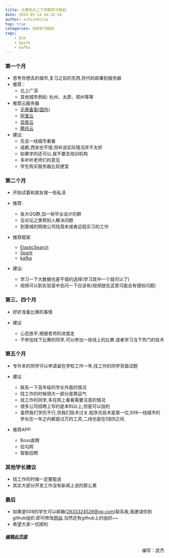 ```yaml
---
title: 计算机大二下学期学习规划
date: 2019-05-14 16:32:16
author: schizobulia
top: true
categories: 508学习规划
tags: 
    - ELK
    - Spark
    - kafka
---
```


### 第一个月
- 思考你想去的城市,复习之前的东西,将代码部署到服务器
- 推荐：
    - 北上广深
    - 其他城市例如: 杭州、太原、郑州等等
- 推荐云服务器
    - [无需备案(国外)](https://www.digitalocean.com/)
    - [阿里云](https://cn.aliyun.com/)
    - [百度云](https://cloud.baidu.com/)
    - [腾讯云](https://cloud.tencent.com/)
- 建议: 
    - 先去一线城市看看
    - 成都,西安也不错,但听说实际情况并不太好
    - 如果学的还可以,就不要去培训机构
    - 多听听老师们的意见
    - 学生购买服务器比较便宜

### 第二个月
- 开始试着和朋友接一些私活

- 推荐:
    - 各大QQ群,加一些毕业设计的群
    - 去论坛之类帮别人解决问题
    - 到晋城的网络公司找周末或者远程实习的工作

- 推荐框架
    - [ElasticSearch](https://elasticsearch.cn/book/elasticsearch_definitive_guide_2.x/)
    - [Spark](http://spark.apache.org/)
    - [kafka](http://kafka.apache.org/)
- 建议: 
    - 学习一下大数据也是不错的选择(学习其中一个就可以了)
    - 视频可以到实验室中去问一下应该有(视频放在这里可能会有侵权问题)

### 第三、四个月
- 好好准备比赛的事情

- 建议
    - 心态放平,根据老师的进度走
    - 不参加线下比赛的同学,可以参加一些线上的比赛.或者学习当下热门的技术

### 第五个月
- 专升本的同学可以申请留在学校工作一年,找工作的同学背面试题

- 建议
    - 联系一下高年级的学长外面的情况
    - 找工作的时候很大一部分是靠运气
    - 找工作的同学,多在网上看看需要注意的情况
    - 很多公司招聘上写的是本科以上,但是可以投的
    - 虽然我们学历不行,但我们技术过关.程序员技术是第一位,508一线城市的学长在一年之内都是过万的工资,二线也是在5到9之间.

- 推荐APP:
    - Boss直聘
    - 拉勾网
    - 智联招聘

### 其他学长建议
- 找工作的时候一定要能说
- 其实大部分开发工作没有新闻上说的那么累

### 最后
- 如果是508的学生可以邮箱(2833324528@qq.com)联系我,我邀请你到github组织.即可修改[网站](https://github.com/508laboratory/WebsiteCode).当然还有github上的组织~~
- 希望大家一切顺利

##### [编辑此页面](https://github.com/508laboratory/WebsiteCode/tree/master/source/_posts/508学习规划/大二下学期.md)

<p align="right">编写：武杰</p>